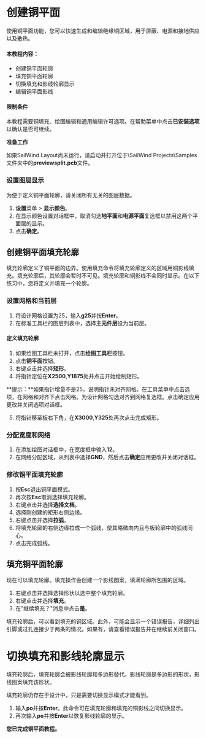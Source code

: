 # 创建铜平面

使用铜平面功能，您可以快速生成和编辑绝缘铜区域，用于屏蔽、电源和接地供应以及散热。

#### 本教程内容：

- 创建铜平面轮廓
- 填充铜平面轮廓
- 切换填充和影线轮廓显示
- 编辑铜平面影线

#### 限制条件

本教程需要铜填充、绘图编辑和通用编辑许可选项。在帮助菜单中点击**已安装选项**以确认是否可继续。

**准备工作**

如果SailWind Layout尚未运行，请启动并打开位于\SailWind Projects\Samples文件夹中的**previewsplit.pcb**文件。

### 设置图层显示

为便于定义铜平面轮廓，请关闭所有无关的图层数据。

1. **设置**菜单 > **显示颜色**。
2. 在显示颜色设置对话框中，取消勾选**地平面**和**电源平面**复选框以禁用这两个平面层的显示。
3. 点击**确定**。

## 创建铜平面填充轮廓

填充轮廓定义了铜平面的边界。使用填充命令将填充轮廓定义的区域用铜影线填充。填充轮廓后，其轮廓会暂时不可见。填充轮廓和铜影线不会同时显示。在以下练习中，您将定义并填充一个轮廓。

### 设置网格和当前层

1. 将设计网格设置为25，输入**g25**并按**Enter**。
2. 在标准工具栏的图层列表中，选择**主元件层**设为当前层。

#### 定义填充轮廓

1. 如果绘图工具栏未打开，点击**绘图工具栏**按钮。
2. 点击**铜平面**按钮。
3. 右键点击并选择**矩形**。
4. 将指针定位在**X2500**,**Y1875**处并点击开始绘制矩形。

**提示：**如果指针增量不是25，说明指针未对齐网格。在工具菜单中点击选项，在网格和对齐下点击网格。为设计网格勾选对齐到网格复选框。点击确定应用更改并关闭选项对话框。

5. 将指针移至板右下角，在**X3000**,**Y325**处再次点击完成矩形。

### 分配宽度和网络

1. 在添加绘图对话框中，在宽度框中输入**12**。
4. 在网络分配区域，从列表中选择**GND**，然后点击**确定**应用更改并关闭对话框。

### 修改铜平面填充轮廓

1. 按**Esc**退出铜平面模式。
2. 再次按**Esc**取消选择填充轮廓。
3. 右键点击并选择**选择文档**。
4. 选择刚创建的矩形右侧边缘。
5. 右键点击并选择**拉弧**。
6. 将填充轮廓的右侧边缘拉成一个弧线，使其略微向内且与板轮廓中的弧线同心。
7. 点击完成弧线。

## 填充铜平面轮廓

现在可以填充轮廓。填充操作会创建一个影线图案，填满轮廓所包围的区域。

1. 右键点击并选择选择形状以选中整个填充轮廓。
2. 右键点击并选择**填充**。
3. 在"继续填充？"消息中点击**是**。

填充轮廓后，可以看到填充的铜区域。此外，可能会显示一个错误报告，详细列出引脚或过孔连接少于两条的情况。如果有，请查看错误报告并在继续前关闭窗口。

# 切换填充和影线轮廓显示

填充轮廓后，填充轮廓会被影线轮廓和多边形替代。影线轮廓是多边形的形状，影线图案填充该形状。

填充轮廓仍存在于设计中，只是需要切换显示模式才能看到。

1. 输入**po**并按**Enter**。此命令可在填充轮廓和填充的铜影线之间切换显示。
2. 再次输入**po**并按**Enter**以恢复影线轮廓的显示。

**您已完成铜平面教程。**